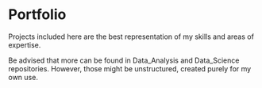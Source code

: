 # Portfolio

Projects included here are the best representation of my skills and areas of expertise.

Be advised that more can be found in Data_Analysis and Data_Science repositories. However, those might be unstructured, created purely for my own use.
